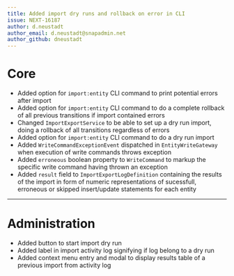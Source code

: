 ```yaml
---
title: Added import dry runs and rollback on error in CLI
issue: NEXT-16187
author: d.neustadt
author_email: d.neustadt@snapadmin.net 
author_github: dneustadt
---
```

# Core
* Added option for `import:entity` CLI command to print potential errors after import
* Added option for `import:entity` CLI command to do a complete rollback of all previous transitions if import contained errors
* Changed `ImportExportService` to be able to set up a dry run import, doing a rollback of all transitions regardless of errors  
* Added option for `import:entity` CLI command to do a dry run import
* Added `WriteCommandExceptionEvent` dispatched in `EntityWriteGateway` when execution of write commands throws exception
* Added `erroneous` boolean property to `WriteCommand` to markup the specific write command having thrown an exception
* Added `result` field to `ImportExportLogDefinition` containing the results of the import in form of numeric representations of sucessfull, erroneous or skipped insert/update statements for each entity
___
# Administration
* Added button to start import dry run
* Added label in import activity log signifying if log belong to a dry run
* Added context menu entry and modal to display results table of a previous import from activity log
